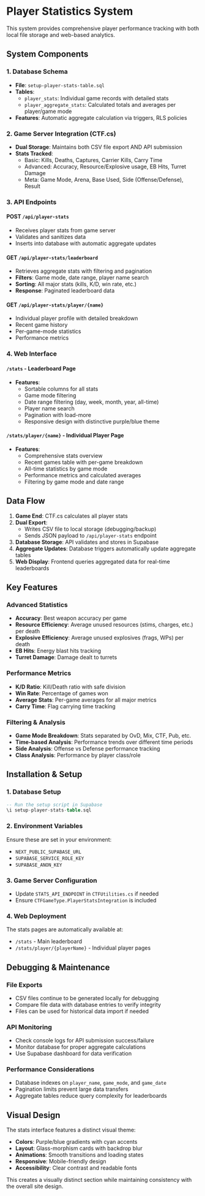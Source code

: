 # Player Statistics System

This system provides comprehensive player performance tracking with both local file storage and web-based analytics.

## System Components

### 1. Database Schema
- **File**: `setup-player-stats-table.sql`
- **Tables**:
  - `player_stats`: Individual game records with detailed stats
  - `player_aggregate_stats`: Calculated totals and averages per player/game mode
- **Features**: Automatic aggregate calculation via triggers, RLS policies

### 2. Game Server Integration (CTF.cs)
- **Dual Storage**: Maintains both CSV file export AND API submission
- **Stats Tracked**:
  - Basic: Kills, Deaths, Captures, Carrier Kills, Carry Time
  - Advanced: Accuracy, Resource/Explosive usage, EB Hits, Turret Damage
  - Meta: Game Mode, Arena, Base Used, Side (Offense/Defense), Result

### 3. API Endpoints

#### POST `/api/player-stats`
- Receives player stats from game server
- Validates and sanitizes data
- Inserts into database with automatic aggregate updates

#### GET `/api/player-stats/leaderboard`
- Retrieves aggregate stats with filtering and pagination
- **Filters**: Game mode, date range, player name search
- **Sorting**: All major stats (kills, K/D, win rate, etc.)
- **Response**: Paginated leaderboard data

#### GET `/api/player-stats/player/{name}`
- Individual player profile with detailed breakdown
- Recent game history
- Per-game-mode statistics
- Performance metrics

### 4. Web Interface

#### `/stats` - Leaderboard Page
- **Features**:
  - Sortable columns for all stats
  - Game mode filtering
  - Date range filtering (day, week, month, year, all-time)
  - Player name search
  - Pagination with load-more
  - Responsive design with distinctive purple/blue theme

#### `/stats/player/{name}` - Individual Player Page
- **Features**:
  - Comprehensive stats overview
  - Recent games table with per-game breakdown
  - All-time statistics by game mode
  - Performance metrics and calculated averages
  - Filtering by game mode and date range

## Data Flow

1. **Game End**: CTF.cs calculates all player stats
2. **Dual Export**: 
   - Writes CSV file to local storage (debugging/backup)
   - Sends JSON payload to `/api/player-stats` endpoint
3. **Database Storage**: API validates and stores in Supabase
4. **Aggregate Updates**: Database triggers automatically update aggregate tables
5. **Web Display**: Frontend queries aggregated data for real-time leaderboards

## Key Features

### Advanced Statistics
- **Accuracy**: Best weapon accuracy per game
- **Resource Efficiency**: Average unused resources (stims, charges, etc.) per death
- **Explosive Efficiency**: Average unused explosives (frags, WPs) per death
- **EB Hits**: Energy blast hits tracking
- **Turret Damage**: Damage dealt to turrets

### Performance Metrics
- **K/D Ratio**: Kill/Death ratio with safe division
- **Win Rate**: Percentage of games won
- **Average Stats**: Per-game averages for all major metrics
- **Carry Time**: Flag carrying time tracking

### Filtering & Analysis
- **Game Mode Breakdown**: Stats separated by OvD, Mix, CTF, Pub, etc.
- **Time-based Analysis**: Performance trends over different time periods
- **Side Analysis**: Offense vs Defense performance tracking
- **Class Analysis**: Performance by player class/role

## Installation & Setup

### 1. Database Setup
```sql
-- Run the setup script in Supabase
\i setup-player-stats-table.sql
```

### 2. Environment Variables
Ensure these are set in your environment:
- `NEXT_PUBLIC_SUPABASE_URL`
- `SUPABASE_SERVICE_ROLE_KEY`
- `SUPABASE_ANON_KEY`

### 3. Game Server Configuration
- Update `STATS_API_ENDPOINT` in `CTFUtilities.cs` if needed
- Ensure `CTFGameType.PlayerStatsIntegration` is included

### 4. Web Deployment
The stats pages are automatically available at:
- `/stats` - Main leaderboard
- `/stats/player/{playerName}` - Individual player pages

## Debugging & Maintenance

### File Exports
- CSV files continue to be generated locally for debugging
- Compare file data with database entries to verify integrity
- Files can be used for historical data import if needed

### API Monitoring
- Check console logs for API submission success/failure
- Monitor database for proper aggregate calculations
- Use Supabase dashboard for data verification

### Performance Considerations
- Database indexes on `player_name`, `game_mode`, and `game_date`
- Pagination limits prevent large data transfers
- Aggregate tables reduce query complexity for leaderboards

## Visual Design

The stats interface features a distinct visual theme:
- **Colors**: Purple/blue gradients with cyan accents
- **Layout**: Glass-morphism cards with backdrop blur
- **Animations**: Smooth transitions and loading states
- **Responsive**: Mobile-friendly design
- **Accessibility**: Clear contrast and readable fonts

This creates a visually distinct section while maintaining consistency with the overall site design. 
